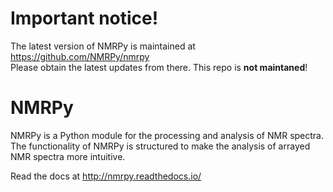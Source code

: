 # Important notice!

The latest version of NMRPy is maintained at https://github.com/NMRPy/nmrpy    
Please obtain the latest updates from there. This repo is **not maintaned**!

# NMRPy

NMRPy is a Python module for the processing and analysis of NMR spectra. The
functionality of NMRPy is structured to make the analysis of arrayed NMR
spectra more intuitive.

Read the docs at http://nmrpy.readthedocs.io/
